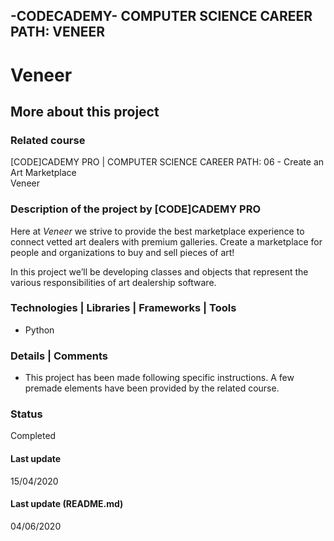 ## -CODECADEMY- COMPUTER SCIENCE CAREER PATH: VENEER

# Veneer

## More about this project

### Related course
[CODE]CADEMY PRO | COMPUTER SCIENCE CAREER PATH: 06 - Create an Art Marketplace  
Veneer

### Description of the project by [CODE]CADEMY PRO
Here at *Veneer* we strive to provide the best marketplace experience to connect vetted art dealers with premium galleries. Create a marketplace for people and organizations to buy and sell pieces of art!

In this project we’ll be developing classes and objects that represent the various responsibilities of art dealership software.

### Technologies | Libraries | Frameworks | Tools  
- Python

### Details | Comments
- This project has been made following specific instructions. A few premade elements have been provided by the related course. 

### Status
Completed

#### Last update
15/04/2020

#### Last update (README.md)
04/06/2020
